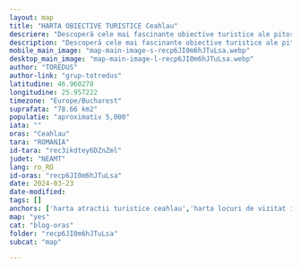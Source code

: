 ```yaml
---
layout: map
title: "HARTA OBIECTIVE TURISTICE Ceahlau"
descriere: "Descoperă cele mai fascinante obiective turistice ale pitoreșcului oraș Ceahlău. Exploră cu ușurință folosind harta detaliată și pregătește-te pentru o aventură de neuitat în inima naturii."  
description: "Descoperă cele mai fascinante obiective turistice ale pitoreșcului oraș Ceahlău. Exploră cu ușurință folosind harta detaliată și pregătește-te pentru o aventură de neuitat în inima naturii." 
mobile_main_image: "map-main-image-s-recp6JI0m6hJTuLsa.webp"
desktop_main_image: "map-main-image-l-recp6JI0m6hJTuLsa.webp"
author: "TOREDUS"
author-link: "grup-totredus"
latitudine: 46.960278
longitudine: 25.957222
timezone: "Europe/Bucharest"
suprafata: "78.66 km2"
populatie: "aproximativ 5,000"
iata: ""
oras: "Ceahlau"
tara: "ROMANIA"
id-tara: "rec3ikdtey6DZnZml"
judet: "NEAMT"
lang: ro_RO
id-oras: "recp6JI0m6hJTuLsa"
date: 2024-03-23
date-modified: 
tags: []
anchors: ['harta atractii turistice ceahlau','harta locuri de vizitat in ceahlau','harta obiective turistice ceahlau']
map: "yes"
cat: "blog-oras"
folder: "recp6JI0m6hJTuLsa"
subcat: "map"

---
```

